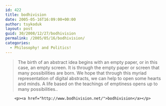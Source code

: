 ```yaml
---
id: 422
title: bodhivision
date: 2005-05-16T16:09:00+00:00
author: tsykoduk
layout: post
guid: 30/2008/12/27/bodhivision
permalink: /2005/05/16/bodhivision/
categories:
  - Philosophy! and Politics!
---
```

<blockquote> The birth of an abstract idea begins with an empty paper, or in this case, an empty screen. It is through the empty paper or screen that many possibilities are born. We hope that through this myriad representation of digital abstracts, we can help to open some hearts and minds. A life based on the teachings of emptiness opens up to many possibilities..</blockquote>

		<p><a href="http://www.bodhivision.net/">bodhivision</a></p>